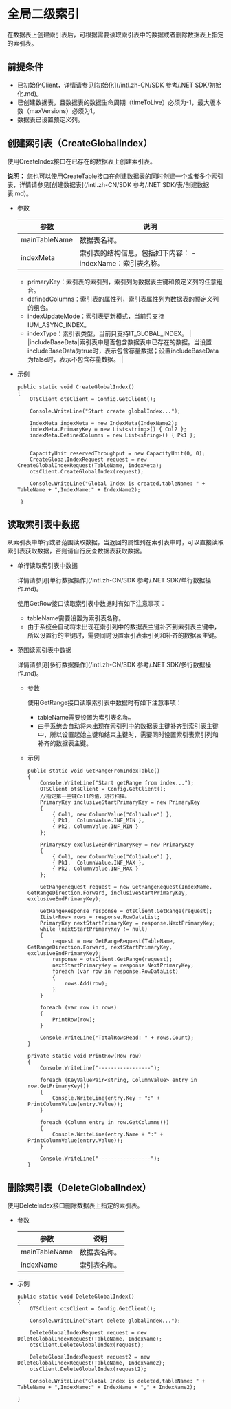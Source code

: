 # 全局二级索引

在数据表上创建索引表后，可根据需要读取索引表中的数据或者删除数据表上指定的索引表。

## 前提条件

-   已初始化Client，详情请参见[初始化](/intl.zh-CN/SDK 参考/.NET SDK/初始化.md)。
-   已创建数据表，且数据表的数据生命周期（timeToLive）必须为-1，最大版本数（maxVersions）必须为1。
-   数据表已设置预定义列。

## 创建索引表（CreateGlobalIndex）

使用CreateIndex接口在已存在的数据表上创建索引表。

**说明：** 您也可以使用CreateTable接口在创建数据表的同时创建一个或者多个索引表，详情请参见[创建数据表](/intl.zh-CN/SDK 参考/.NET SDK/表/创建数据表.md)。

-   参数

    |参数|说明|
    |--|--|
    |mainTableName|数据表名称。|
    |indexMeta|索引表的结构信息，包括如下内容：    -   indexName：索引表名称。
    -   primaryKey：索引表的索引列，索引列为数据表主键和预定义列的任意组合。
    -   definedColumns：索引表的属性列，索引表属性列为数据表的预定义列的组合。
    -   indexUpdateMode：索引表更新模式，当前只支持IUM\_ASYNC\_INDEX。
    -   indexType：索引表类型，当前只支持IT\_GLOBAL\_INDEX。 |
    |includeBaseData|索引表中是否包含数据表中已存在的数据。当设置includeBaseData为true时，表示包含存量数据；设置includeBaseData为false时，表示不包含存量数据。 |

-   示例

    ```
    public static void CreateGlobalIndex()
    {
        OTSClient otsClient = Config.GetClient();
    
        Console.WriteLine("Start create globalIndex...");
    
        IndexMeta indexMeta = new IndexMeta(IndexName2);
        indexMeta.PrimaryKey = new List<string>() { Col2 };
        indexMeta.DefinedColumns = new List<string>() { Pk1 };
    
    
        CapacityUnit reservedThroughput = new CapacityUnit(0, 0);
        CreateGlobalIndexRequest request = new CreateGlobalIndexRequest(TableName, indexMeta);
        otsClient.CreateGlobalIndex(request);
    
        Console.WriteLine("Global Index is created,tableName: " + TableName + ",IndexName:" + IndexName2);
    
     }
    ```


## 读取索引表中数据

从索引表中单行或者范围读取数据，当返回的属性列在索引表中时，可以直接读取索引表获取数据，否则请自行反查数据表获取数据。

-   单行读取索引表中数据

    详情请参见[单行数据操作](/intl.zh-CN/SDK 参考/.NET SDK/单行数据操作.md)。

    使用GetRow接口读取索引表中数据时有如下注意事项：

    -   tableName需要设置为索引表名称。
    -   由于系统会自动将未出现在索引列中的数据表主键补齐到索引表主键中，所以设置行的主键时，需要同时设置索引表索引列和补齐的数据表主键。
-   范围读索引表中数据

    详情请参见[多行数据操作](/intl.zh-CN/SDK 参考/.NET SDK/多行数据操作.md)。

    -   参数

        使用GetRange接口读取索引表中数据时有如下注意事项：

        -   tableName需要设置为索引表名称。
        -   由于系统会自动将未出现在索引列中的数据表主键补齐到索引表主键中，所以设置起始主键和结束主键时，需要同时设置索引表索引列和补齐的数据表主键。
    -   示例

        ```
        public static void GetRangeFromIndexTable()
        {
            Console.WriteLine("Start getRange from index...");
            OTSClient otsClient = Config.GetClient();
            //指定第一主键Col1的值，进行扫描。
            PrimaryKey inclusiveStartPrimaryKey = new PrimaryKey
            {
                { Col1, new ColumnValue("Col1Value") },
                { Pk1,  ColumnValue.INF_MIN },
                { Pk2, ColumnValue.INF_MIN }
            };
        
            PrimaryKey exclusiveEndPrimaryKey = new PrimaryKey
            {
                { Col1, new ColumnValue("Col1Value") },
                { Pk1,  ColumnValue.INF_MAX },
                { Pk2, ColumnValue.INF_MAX }
            };
        
            GetRangeRequest request = new GetRangeRequest(IndexName, GetRangeDirection.Forward, inclusiveStartPrimaryKey, exclusiveEndPrimaryKey);
        
            GetRangeResponse response = otsClient.GetRange(request);
            IList<Row> rows = response.RowDataList;
            PrimaryKey nextStartPrimaryKey = response.NextPrimaryKey;
            while (nextStartPrimaryKey != null)
            {
                request = new GetRangeRequest(TableName, GetRangeDirection.Forward, nextStartPrimaryKey, exclusiveEndPrimaryKey);
                response = otsClient.GetRange(request);
                nextStartPrimaryKey = response.NextPrimaryKey;
                foreach (var row in response.RowDataList)
                {
                    rows.Add(row);
                }
            }
        
            foreach (var row in rows)
            {
                PrintRow(row);
            }
        
            Console.WriteLine("TotalRowsRead: " + rows.Count);
        }
        
        private static void PrintRow(Row row)
        {
            Console.WriteLine("-----------------");
        
            foreach (KeyValuePair<string, ColumnValue> entry in row.GetPrimaryKey())
            {
                Console.WriteLine(entry.Key + ":" + PrintColumnValue(entry.Value));
            }
        
            foreach (Column entry in row.GetColumns())
            {
                Console.WriteLine(entry.Name + ":" + PrintColumnValue(entry.Value));
            }
        
            Console.WriteLine("-----------------");
        }             
        ```


## 删除索引表（DeleteGlobalIndex）

使用DeleteIndex接口删除数据表上指定的索引表。

-   参数

    |参数|说明|
    |--|--|
    |mainTableName|数据表名称。|
    |indexName|索引表名称。|

-   示例

    ```
    public static void DeleteGlobalIndex()
    {
        OTSClient otsClient = Config.GetClient();
    
        Console.WriteLine("Start delete globalIndex...");
    
        DeleteGlobalIndexRequest request = new DeleteGlobalIndexRequest(TableName, IndexName);
        otsClient.DeleteGlobalIndex(request);
    
        DeleteGlobalIndexRequest request2 = new DeleteGlobalIndexRequest(TableName, IndexName2);
        otsClient.DeleteGlobalIndex(request2);
    
        Console.WriteLine("Global Index is deleted,tableName: " + TableName + ",IndexName:" + IndexName + "," + IndexName2);
    
    }
    ```


